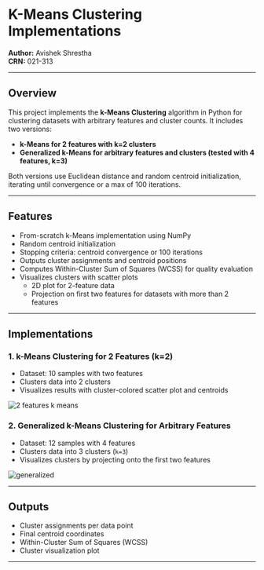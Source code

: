 # K-Means Clustering Implementations  
**Author:** Avishek Shrestha  
**CRN:** 021-313  

---

## Overview

This project implements the **k-Means Clustering** algorithm in Python for clustering datasets with arbitrary features and cluster counts. It includes two versions:

- **k-Means for 2 features with k=2 clusters**  
- **Generalized k-Means for arbitrary features and clusters (tested with 4 features, k=3)**

Both versions use Euclidean distance and random centroid initialization, iterating until convergence or a max of 100 iterations.

---

## Features

- From-scratch k-Means implementation using NumPy  
- Random centroid initialization  
- Stopping criteria: centroid convergence or 100 iterations  
- Outputs cluster assignments and centroid positions  
- Computes Within-Cluster Sum of Squares (WCSS) for quality evaluation  
- Visualizes clusters with scatter plots  
  - 2D plot for 2-feature data  
  - Projection on first two features for datasets with more than 2 features  

---

## Implementations

### 1. k-Means Clustering for 2 Features (k=2)

- Dataset: 10 samples with two features  
- Clusters data into 2 clusters  
- Visualizes results with cluster-colored scatter plot and centroids

![2 features k means](https://github.com/user-attachments/assets/151c42e1-e578-4389-af8b-386d5efedac0)

### 2. Generalized k-Means Clustering for Arbitrary Features

- Dataset: 12 samples with 4 features  
- Clusters data into 3 clusters (`k=3`)  
- Visualizes clusters by projecting onto the first two features

![generalized](https://github.com/user-attachments/assets/788547fe-2602-4994-9f5a-d50a258ab982)

---

## Outputs

- Cluster assignments per data point  
- Final centroid coordinates  
- Within-Cluster Sum of Squares (WCSS)  
- Cluster visualization plot  

---
